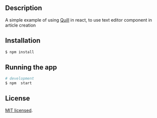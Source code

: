 
## Description
 A simple example of using [Quill](https://quilljs.com/) in react, to use text editor component in article creation

## Installation

```bash
$ npm install
```

## Running the app

```bash
# development
$ npm  start
```


## License

[MIT licensed](LICENSE).